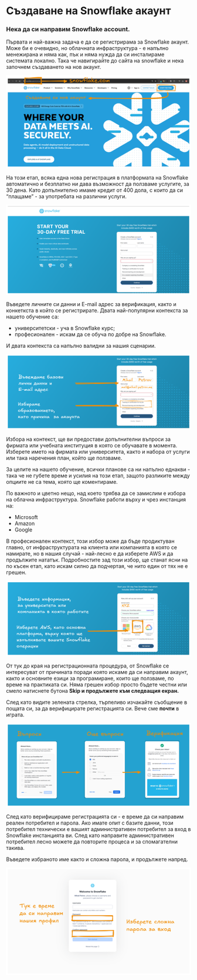 # Създаване на Snowflake акаунт

### Нека да си направим Snowflake account.

Първата и най-важна задача е да се регистрирама за Snowflake акаунт. Може би е очевидно, но облачната инфраструктура - е напълно менежирана и няма как, пък и няма нужда да си инсталираме системата локално.  Така че навигирайте до сайта на snowflake и нека започнем създаването на нов акаунт.

![image.png](@imgs/image.png)

На този етап, всяка една нова регистрация в платформата на Snowflake автоматично и безплатно ни дава възможност да ползваме услугите, за 30 дена. Като допълнително имаме кредит от 400 дола, с които да си “плащаме” - за употребата на различни услуги. 

![image.png](@imgs/image%201.png)

Въведете личните си данни и E-mail адрес за верификация, както и конкеткста в който се регистрирате. Двата най-популярни контекста за нашето обучение са:

- университетски  - уча в Snowflake курс;
- професионален - искам да се обуча по добре на Snowflake.

И двата контекста са напълно валидни за нашия сценарии.

![image.png](@imgs/image%202.png)

Избора на контекст, ще ви предостави допълнителни въпроси за фирмата или учебната институция в която се обучавате в момента. Изберете името на фирмата или университета, както и набора от услуги или така наречения план, който ще ползваме. 

За целите на нашето обучение, всички планове са ни напълно еднакви - така че не губете време и усилия на този етап, защото разликите между опциите не са тема, която ще коментираме. 

По важното и цветно нещо, над което трябва да се замислим е избора на облачна инфраструктура. Snowflake работи върху и чрез инстанция на:

- Microsoft
- Amazon
- Google

В професионален контекст, този избор може да бъде продиктуван главно, от инфраструктурата на клиента или компанията в която се намирате, но в нашия случай - най-лесно е да изберете AWS и да продължите нататък. Подробностите зад този избор, ще станат ясни на по късен етап, като искам силно да подчертая, че нито един от тях не е грешен. 

![image.png](@imgs/image%203.png)

От тук до края на регистрационната процедура, от Snowflake се интересуват от причината поради която искаме да си направим акаунт, както и основните езици за програмиране, които ще ползваме, по време на практиката си. Няма грешен избор просто бъдете честни или смело натиснете бутона **Skip и продължете към следващия екран.** 

След като видите зелената стрелка, търпеливо изчакайте съобщение в пощата си, за да верифицирате регистрацията си. Вече сме **почти** в играта.

![image.png](@imgs/image%204.png)

След като верифицираме регистрацията си - е време да си направим реален потребител и парола. Ако имате опит с базите данни, този потребител технически е вашият административен потребител за вход в Snowflake инстанцията ви. След като направите административен потребител лесно можете да повторите процеса и за спомагателни такива. 

Въведете избраното име както и сложна парола, и продължете напред.

![image.png](@imgs/image%205.png)